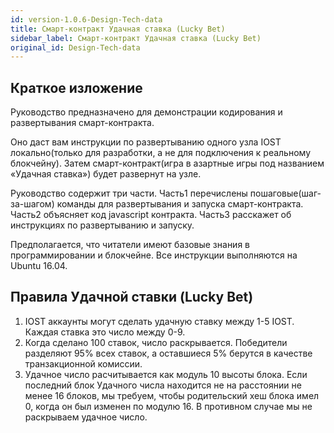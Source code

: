 ```yaml
---
id: version-1.0.6-Design-Tech-data
title: Смарт-контракт Удачная ставка (Lucky Bet)
sidebar_label: Смарт-контракт Удачная ставка (Lucky Bet)
original_id: Design-Tech-data
---
```


## Краткое изложение

Руководство предназначено для демонстрации кодирования и развертывания смарт-контракта.

Оно даст вам инструкции по развертыванию одного узла IOST локально(только для разработки, а не для подключения к реальному блокчейну). Затем смарт-контракт(игра в азартные игры под названием «Удачная ставка») будет развернут на узле.

Руководство содержит три части. Часть1 перечислены пошаговые(шаг-за-шагом) команды для развертывания и запуска смарт-контракта. Часть2 объясняет код javascript контракта. Часть3 расскажет об инструкциях по развертыванию и запуску.

Предполагается, что читатели имеют базовые знания в программировании и блокчейне.
Все инструкции выполняются на Ubuntu 16.04.  

## Правила Удачной ставки (Lucky Bet)

1. IOST аккаунты могут сделать удачную ставку между 1-5 IOST. Каждая ставка это число между 0-9.
2. Когда сделано 100 ставок, число раскрывается. Победители разделяют 95% всех ставок, а оставшиеся 5% берутся в качестве транзакционной комиссии.
3. Удачное число расчитывается как модуль 10 высоты блока. Если последний блок Удачного числа находится не на расстоянии не менее 16 блоков, мы требуем, чтобы родительский хеш блока имел 0, когда он был изменен по модулю 16. В противном случае мы не раскрываем удачное число.
